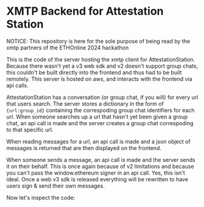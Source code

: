 # XMTP Backend for Attestation Station 

NOTICE: This repository is here for the sole purpose of being read by the xmtp partners of the ETHOnline 2024 hackathon 

This is the code of the server hosting the xmtp client for AttestationStation. Because there wasn't yet a v3 web sdk and v2 doesn't support group chats, this couldn't be built directly into the frontend and thus had to be built remotely. This server is hosted on aws, and interacts with the frontend via api calls. 

AttestationStation has a conversation (or group chat, if you will) for every url that users search. The server stores a dictionary in the form of ```{url:group_id}``` containing the correspoding group chat identifiers for each url. When someone searches up a url that hasn't yet been given a group chat, an api call is made and the server creates a group chat correspoding to that specific url.  

When reading messages for a url, an api call is made and a json object of messages is returned that are then displayed on the frontend. 

When someone sends a message, an api call is made and the server sends it on their behalf. This is once again because of v2 limitations and because you can't pass the window.ethereum signer in an api call. Yes, this isn't ideal. Once a web v3 sdk is released everything will be rewritten to have users sign & send their own messages. 

Now let's inspect the code: 



